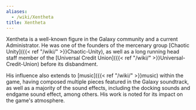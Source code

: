 ```yaml
---
aliases:
  - /wiki/Xentheta
title: Xentheta
---
```


Xentheta is a well-known figure in the Galaxy community and a current Administrator. He was one of the founders of the mercenary group [Chaotic Unity]({{< ref "/wiki/" >}}Chaotic-Unity), as well as a long running head staff member of the [Universal Credit Union]({{< ref "/wiki/" >}}Universal-Credit-Union) before its disbandment.

His influence also extends to [music]({{< ref "/wiki/" >}}music) within the game, having composed multiple pieces featured in the Galaxy soundtrack, as well as a majority of the sound effects, including the docking sounds and endgame sound effect, among others. His work is noted for its impact on the game's atmosphere.
